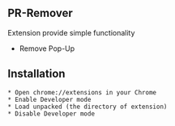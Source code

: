## PR-Remover
Extension provide simple functionality

* Remove Pop-Up

## Installation

	* Open chrome://extensions in your Chrome
	* Enable Developer mode
	* Load unpacked (the directory of extension)
	* Disable Developer mode